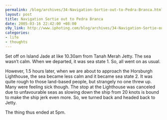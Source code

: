 ```yaml
--- 
permalink: /blog/archives/34-Navigation-Sortie-out-to-Pedra-Branca.html
layout: post
title: Navigation Sortie out to Pedra Branca
date: 2005-03-16 22:42:00 +08:00
s9y_link: http://www.iphoting.com/blog/archives/34-Navigation-Sortie-out-to-Pedra-Branca.html
categories: 
- life
- thoughts
---
```

<p class="whiteline"><p>Set off on Island Jade at like 10.30am from Tanah Merah Jetty. The sea wasn&#8217;t calm. When we departed, it was sea state 1. So, all went on as usual.</p>
</p><p class="whiteline"><p>However, 1.5 hours later, when we are about to approach the Horsburgh Lighthouse, the sea became less calm and it became sea state 2. It was quite rough to those land-based people, but strangely no one threw up. Many were feeling sick though. The stop at the Lighthouse was canceled due to unfavourable seas as slowing down the ship from 20 knots is bound to make the ship jerk even more. So, we turned back and headed back to Jetty.</p>
</p><p class="break"><p>The thing thus ended at 5pm.</p></p>
